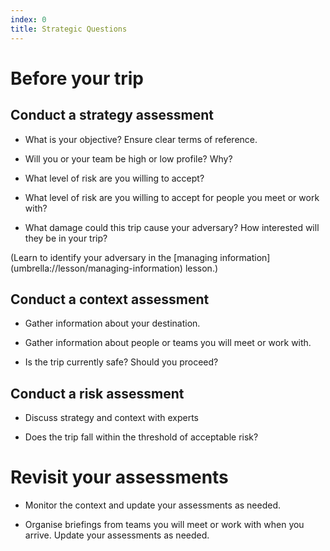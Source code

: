 ```yaml
---
index: 0
title: Strategic Questions
---
```

# Before your trip

## Conduct a strategy assessment

*   What is your objective? Ensure clear terms of reference.
    
*   Will you or your team be high or low profile? Why?
    
*   What level of risk are you willing to accept?
    
*   What level of risk are you willing to accept for people you meet or work with?
    
*   What damage could this trip cause your adversary? How interested will they be in your trip?
    
(Learn to identify your adversary in the [managing information] (umbrella://lesson/managing-information) lesson.)
  
## Conduct a context assessment    

*   Gather information about your destination.

*	Gather information about people or teams you will meet or work with.

*	Is the trip currently safe? Should you proceed?  

## Conduct a risk assessment

*   Discuss strategy and context with experts

*	Does the trip fall within the threshold of acceptable risk?

# Revisit your assessments

*   Monitor the context and update your assessments as needed.

*	Organise briefings from teams you will meet or work with when you arrive. Update your assessments as needed.